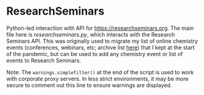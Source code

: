 # ResearchSeminars
Python-led interaction with API for <a href="https://researchseminars.org">https://researchseminars.org</a>. The main file here is _researchseminars.py_, which interacts with the Research Seminars API. This was originally used to migrate my list of online chemistry events (conferences, webinars, etc; archive list <a href="https://supersciencegrl.co.uk/online-old">here</a>) that I kept at the start of the pandemic, but can be used to add any chemistry event or list of events to Research Seminars. 

Note: The `warnings.simplefilter()` at the end of the script is used to work with corporate proxy servers. In less strict environments, it may be more secure to comment out this line to ensure warnings are displayed. 
